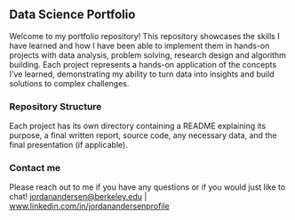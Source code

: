 ##  Data Science Portfolio
Welcome to my portfolio repository! This repository showcases the skills I have learned and how I have been able to implement them in hands-on projects with data analysis, problem solving, research design and algorithm building. Each project represents a hands-on application of the concepts I've learned, demonstrating my ability to turn data into insights and build solutions to complex challenges.

###  Repository Structure

Each project has its own directory containing a README explaining its purpose, a final written report, source code, any necessary data, and the final presentation (if applicable). 

### Contact me

Please reach out to me if you have any questions or if you would just like to chat!
jordanandersen@berkeley.edu | www.linkedin.com/in/jordanandersenprofile 
